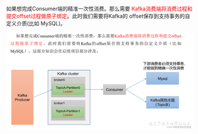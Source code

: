 如果想完成Consumer端的精准一次性消费。那么需要 <font color = 'red'>Kafka消费端将消费过程和提交offset过程做原子绑定</font>。此时我们需要将Kafka的 offset保存到支持事务的自定义介质(比如 MySQL)。

![](images/19.消费者事务.png)



